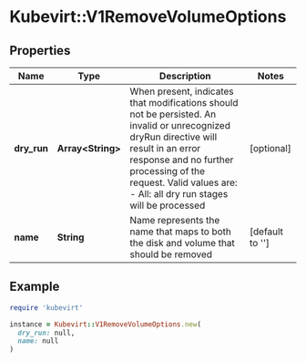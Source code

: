 # Kubevirt::V1RemoveVolumeOptions

## Properties

| Name | Type | Description | Notes |
| ---- | ---- | ----------- | ----- |
| **dry_run** | **Array&lt;String&gt;** | When present, indicates that modifications should not be persisted. An invalid or unrecognized dryRun directive will result in an error response and no further processing of the request. Valid values are: - All: all dry run stages will be processed | [optional] |
| **name** | **String** | Name represents the name that maps to both the disk and volume that should be removed | [default to &#39;&#39;] |

## Example

```ruby
require 'kubevirt'

instance = Kubevirt::V1RemoveVolumeOptions.new(
  dry_run: null,
  name: null
)
```

